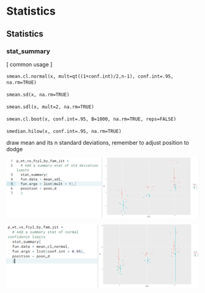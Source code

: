 # Statistics

## Statistics

### stat\_summary

\[ common usage \]

```text
smean.cl.normal(x, mult=qt((1+conf.int)/2,n-1), conf.int=.95, na.rm=TRUE)

smean.sd(x, na.rm=TRUE)

smean.sdl(x, mult=2, na.rm=TRUE)

smean.cl.boot(x, conf.int=.95, B=1000, na.rm=TRUE, reps=FALSE)

smedian.hilow(x, conf.int=.95, na.rm=TRUE)
```

draw mean and its n standard deviations, remember to adjust position to dodge

![](../../.gitbook/assets/image%20%28200%29.png)

![](../../.gitbook/assets/image%20%28205%29.png)

